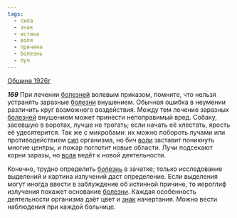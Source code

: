 ```yaml
---
tags:
  - сила
  - знак
  - истина
  - воля
  - причина
  - болезнь
  - луч
---
```


[Община 1926г](https://127.0.0.1:4002/agni/1926)

___169___
При лечении [болезней](../../../tags/#[болезнь](../../../tags/#болезнь)) волевым приказом, помните, что нельзя устранять заразные [болезни](../../../tags/#[болезнь](../../../tags/#болезнь)) внушением. Обычная ошибка в неумении различить круг возможного воздействия. Между тем лечение заразных [болезней](../../../tags/#[болезнь](../../../tags/#болезнь)) внушением может принести непоправимый вред. Собаку, засевшую в воротах, лучше не трогать; если начать её хлестать, ярость её удесятерится. Так же с микробами: их можно побороть лучами или противодействием [сил](../../../tags/#сила) организма, но бич [воли](../../../tags/#[воля](../../../tags/#воля)) заставит поникнуть многие центры, и пожар поглотит новые области. Лучи подсекают корни заразы, но [воля](../../../tags/#воля) ведёт к новой деятельности.   

Конечно, трудно определить [болезнь](../../../tags/#болезнь) в зачатке; только исследование выделений и картина излучений даст определение. Если выделения могут иногда ввести в заблуждение об истинной причине, то иероглиф излучения покажет основание [болезни](../../../tags/#[болезнь](../../../tags/#болезнь)). Каждая особенность деятельности организма даёт цвет и [знак](../../../tags/#знак) начертания. Можно вести наблюдения при каждой больнице.   

